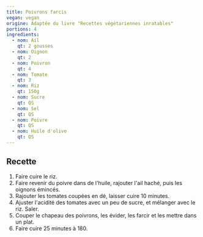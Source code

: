 ```yaml
---
title: Poivrons farcis
vegan: vegan
origine: Adaptée du livre "Recettes végétariennes inratables"
portions: 4
ingredients:
  - nom: Ail
    qt: 2 gousses
  - nom: Oignon
    qt: 2
  - nom: Poivron
    qt: 4
  - nom: Tomate
    qt: 3
  - nom: Riz
    qt: 150g
  - nom: Sucre
    qt: QS
  - nom: Sel
    qt: QS
  - nom: Poivre
    qt: QS
  - nom: Huile d'olive
    qt: QS
---
```


Recette
-------

1. Faire cuire le riz.
2. Faire revenir du poivre dans de l'huile, rajouter l'ail haché, puis les oignons émincés.
3. Rajouter les tomates coupées en dé, laisser cuire 10 minutes.
4. Ajuster l'acidité des tomates avec un peu de sucre, et mélanger avec le riz. Saler.
5. Couper le chapeau des poivrons, les évider, les farcir et les mettre dans un plat.
6. Faire cuire 25 minutes à 180.
